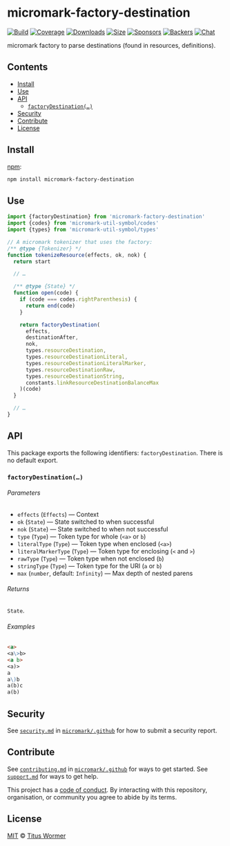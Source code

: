 # micromark-factory-destination

[![Build][build-badge]][build]
[![Coverage][coverage-badge]][coverage]
[![Downloads][downloads-badge]][downloads]
[![Size][bundle-size-badge]][bundle-size]
[![Sponsors][sponsors-badge]][opencollective]
[![Backers][backers-badge]][opencollective]
[![Chat][chat-badge]][chat]

micromark factory to parse destinations (found in resources, definitions).

## Contents

*   [Install](#install)
*   [Use](#use)
*   [API](#api)
    *   [`factoryDestination(…)`](#factorydestination)
*   [Security](#security)
*   [Contribute](#contribute)
*   [License](#license)

## Install

[npm][]:

```sh
npm install micromark-factory-destination
```

## Use

```js
import {factoryDestination} from 'micromark-factory-destination'
import {codes} from 'micromark-util-symbol/codes'
import {types} from 'micromark-util-symbol/types'

// A micromark tokenizer that uses the factory:
/** @type {Tokenizer} */
function tokenizeResource(effects, ok, nok) {
  return start

  // …

  /** @type {State} */
  function open(code) {
    if (code === codes.rightParenthesis) {
      return end(code)
    }

    return factoryDestination(
      effects,
      destinationAfter,
      nok,
      types.resourceDestination,
      types.resourceDestinationLiteral,
      types.resourceDestinationLiteralMarker,
      types.resourceDestinationRaw,
      types.resourceDestinationString,
      constants.linkResourceDestinationBalanceMax
    )(code)
  }

  // …
}
```

## API

This package exports the following identifiers: `factoryDestination`.
There is no default export.

### `factoryDestination(…)`

###### Parameters

*   `effects` (`Effects`) — Context
*   `ok` (`State`) — State switched to when successful
*   `nok` (`State`) — State switched to when not successful
*   `type` (`Type`) — Token type for whole (`<a>` or `b`)
*   `literalType` (`Type`) — Token type when enclosed (`<a>`)
*   `literalMarkerType` (`Type`) — Token type for enclosing (`<` and `>`)
*   `rawType` (`Type`) — Token type when not enclosed (`b`)
*   `stringType` (`Type`) — Token type for the URI (`a` or `b`)
*   `max` (`number`, default: `Infinity`) — Max depth of nested parens

###### Returns

`State`.

###### Examples

```markdown
<a>
<a\>b>
<a b>
<a)>
a
a\)b
a(b)c
a(b)
```

## Security

See [`security.md`][securitymd] in [`micromark/.github`][health] for how to
submit a security report.

## Contribute

See [`contributing.md`][contributing] in [`micromark/.github`][health] for ways
to get started.
See [`support.md`][support] for ways to get help.

This project has a [code of conduct][coc].
By interacting with this repository, organisation, or community you agree to
abide by its terms.

## License

[MIT][license] © [Titus Wormer][author]

<!-- Definitions -->

[build-badge]: https://github.com/micromark/micromark/workflows/main/badge.svg

[build]: https://github.com/micromark/micromark/actions

[coverage-badge]: https://img.shields.io/codecov/c/github/micromark/micromark.svg

[coverage]: https://codecov.io/github/micromark/micromark

[downloads-badge]: https://img.shields.io/npm/dm/micromark-factory-destination.svg

[downloads]: https://www.npmjs.com/package/micromark-factory-destination

[bundle-size-badge]: https://img.shields.io/bundlephobia/minzip/micromark-factory-destination.svg

[bundle-size]: https://bundlephobia.com/result?p=micromark-factory-destination

[sponsors-badge]: https://opencollective.com/unified/sponsors/badge.svg

[backers-badge]: https://opencollective.com/unified/backers/badge.svg

[opencollective]: https://opencollective.com/unified

[npm]: https://docs.npmjs.com/cli/install

[chat-badge]: https://img.shields.io/badge/chat-discussions-success.svg

[chat]: https://github.com/micromark/micromark/discussions

[license]: https://github.com/micromark/micromark/blob/main/license

[author]: https://wooorm.com

[health]: https://github.com/micromark/.github

[securitymd]: https://github.com/micromark/.github/blob/HEAD/security.md

[contributing]: https://github.com/micromark/.github/blob/HEAD/contributing.md

[support]: https://github.com/micromark/.github/blob/HEAD/support.md

[coc]: https://github.com/micromark/.github/blob/HEAD/code-of-conduct.md
